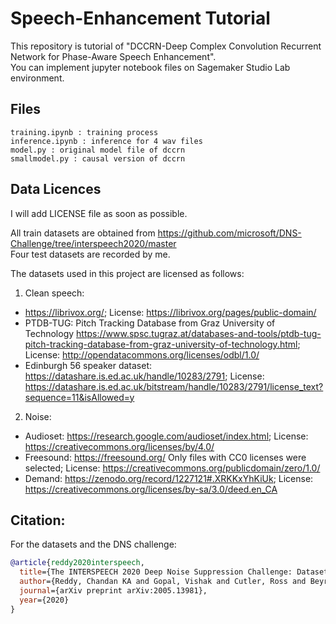 # Speech-Enhancement Tutorial
This repository is tutorial of "DCCRN-Deep Complex Convolution Recurrent Network for Phase-Aware Speech Enhancement".   
You can implement jupyter notebook files on Sagemaker Studio Lab environment.  


## Files
```text
training.ipynb : training process
inference.ipynb : inference for 4 wav files
model.py : original model file of dccrn
smallmodel.py : causal version of dccrn 
```

## Data Licences

I will add LICENSE file as soon as possible.  

All train datasets are obtained from https://github.com/microsoft/DNS-Challenge/tree/interspeech2020/master   
Four test datasets are recorded by me.   
  

The datasets used in this project are licensed as follows:

1. Clean speech: 
* https://librivox.org/; License: https://librivox.org/pages/public-domain/
* PTDB-TUG: Pitch Tracking Database from Graz University of Technology https://www.spsc.tugraz.at/databases-and-tools/ptdb-tug-pitch-tracking-database-from-graz-university-of-technology.html; License: http://opendatacommons.org/licenses/odbl/1.0/ 
* Edinburgh 56 speaker dataset: https://datashare.is.ed.ac.uk/handle/10283/2791; License: https://datashare.is.ed.ac.uk/bitstream/handle/10283/2791/license_text?sequence=11&isAllowed=y 
2. Noise:
* Audioset: https://research.google.com/audioset/index.html; License: https://creativecommons.org/licenses/by/4.0/
* Freesound: https://freesound.org/ Only files with CC0 licenses were selected; License: https://creativecommons.org/publicdomain/zero/1.0/
* Demand: https://zenodo.org/record/1227121#.XRKKxYhKiUk; License: https://creativecommons.org/licenses/by-sa/3.0/deed.en_CA

## Citation:
For the datasets and the DNS challenge:<br />  

```BibTex
@article{reddy2020interspeech,
  title={The INTERSPEECH 2020 Deep Noise Suppression Challenge: Datasets, Subjective Testing Framework, and Challenge Results},
  author={Reddy, Chandan KA and Gopal, Vishak and Cutler, Ross and Beyrami, Ebrahim and Cheng, Roger and Dubey, Harishchandra and Matusevych, Sergiy and Aichner, Robert and Aazami, Ashkan and Braun, Sebastian and others},
  journal={arXiv preprint arXiv:2005.13981},
  year={2020}
}
```
